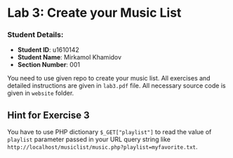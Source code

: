 # Lab 3: Create your Music List

### Student Details:

- **Student ID**: u1610142
- **Student Name**: Mirkamol Khamidov
- **Section Number**: 001



You need to use given repo to create your music list. All exercises and detailed instructions are given in `lab3.pdf` file. All necessary source code is given in `website` folder.

## Hint for Exercise 3

You have to use PHP dictionary `$_GET["playlist"]` to read the value of  `playlist` parameter passed in your URL query string like `http://localhost/musiclist/music.php?playlist=myfavorite.txt`.

